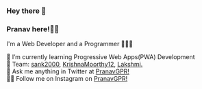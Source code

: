 ### Hey there 👋

### Pranav here!🧑🏻

 I'm a Web Developer and a Programmer 👨🏻‍💻

 🌱 I’m currently learning Progressive Web Apps(PWA) Development <br>
 👯 Team: <a href="https://github.com/sank2000">sank2000</a>, <a href="https://github.com/KrishnaMoorthy12">KrishnaMoorthy12</a>, <a href="https://github.com/Lakshmi2k1">Lakshmi. </a><br>
 💬 Ask me anything in Twitter at <a href="https://twitter.com/pranav_gpr">PranavGPR!</a><br>
 ✌🏻 Follow me on Instagram on <a href="https://instagram.com/i_m_mystrix">PranavGPR!</a>
